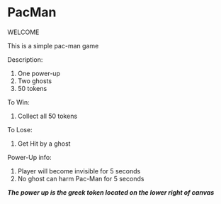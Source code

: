 # PacMan

WELCOME

This is a simple pac-man game

Description:
1. One power-up
2. Two ghosts
3. 50 tokens

To Win:
1. Collect all 50 tokens

To Lose:
1. Get Hit by a ghost

Power-Up info:
1. Player will become invisible for 5 seconds
2. No ghost can harm Pac-Man for 5 seconds

***The power up is the greek token located on the lower right of canvas***
